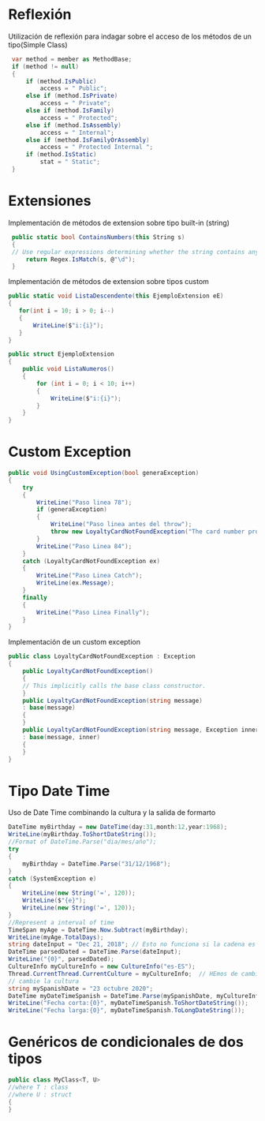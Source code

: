 # Reflexión

Utilización de reflexión para indagar sobre el acceso de los métodos de un tipo(Simple Class)

```csharp
 var method = member as MethodBase;
 if (method != null)
 {
     if (method.IsPublic)
         access = " Public";
     else if (method.IsPrivate)
	     access = " Private";
     else if (method.IsFamily)
    	 access = " Protected";
     else if (method.IsAssembly)
	     access = " Internal";
     else if (method.IsFamilyOrAssembly)
    	 access = " Protected Internal ";
     if (method.IsStatic)
	     stat = " Static";
 }
```



# Extensiones

Implementación de métodos de extension sobre tipo built-in (string)

```csharp
 public static bool ContainsNumbers(this String s)
 {
 // Use regular expressions determining whether the string contains any numerical digits.
     return Regex.IsMatch(s, @"\d");
 }
```

Implementación de métodos de extension sobre tipos custom

```csharp
public static void ListaDescendente(this EjemploExtension eE)
{
   for(int i = 10; i > 0; i--)
   {
       WriteLine($"i:{i}");
   }
}
```

```csharp
public struct EjemploExtension
{
    public void ListaNumeros()
    {
        for (int i = 0; i < 10; i++)
        {
            WriteLine($"i:{i}");
        }
    }
}
```



# Custom Exception

```csharp
public void UsingCustomException(bool generaException)
{
    try
    {
        WriteLine("Paso linea 78");
        if (generaException)
        {
            WriteLine("Paso linea antes del throw");
            throw new LoyaltyCardNotFoundException("The card number provided was not found");
        }
        WriteLine("Paso Linea 84");
    }
    catch (LoyaltyCardNotFoundException ex)
    {
        WriteLine("Paso Linea Catch");
        WriteLine(ex.Message);
    }
    finally
    {
        WriteLine("Paso Linea Finally");
    }
}
```

Implementación de un custom exception

```csharp
public class LoyaltyCardNotFoundException : Exception
{
    public LoyaltyCardNotFoundException()
    {
    // This implicitly calls the base class constructor.
    }
    public LoyaltyCardNotFoundException(string message) 
    : base(message)
    {
    }
    public LoyaltyCardNotFoundException(string message, Exception inner) 
    : base(message, inner)
    {
    }
}
```

# Tipo Date Time

Uso de Date Time combinando la cultura y la salida de formarto

```csharp
DateTime myBirthday = new DateTime(day:31,month:12,year:1968);
WriteLine(myBirthday.ToShortDateString());
//Format of DateTime.Parse("dia/mes/año");
try
{
    myBirthday = DateTime.Parse("31/12/1968");
}
catch (SystemException e)
{
    WriteLine(new String('=', 120));
    WriteLine($"{e}");
    WriteLine(new String('=', 120));
}
//Represent a interval of time
TimeSpan myAge = DateTime.Now.Subtract(myBirthday);
WriteLine(myAge.TotalDays);
string dateInput = "Dec 21, 2018"; // Esto no funciona si la cadena es "Dic 21, 2018"
DateTime parsedDated = DateTime.Parse(dateInput);
WriteLine("{0}", parsedDated);
CultureInfo myCultureInfo = new CultureInfo("es-ES");
Thread.CurrentThread.CurrentCulture = myCultureInfo;  // HEmos de cambiar el Thread para que a partir de ahora 
// cambie la cultura
string mySpanishDate = "23 octubre 2020";
DateTime myDateTimeSpanish = DateTime.Parse(mySpanishDate, myCultureInfo);
WriteLine("Fecha corta:{0}", myDateTimeSpanish.ToShortDateString());
WriteLine("Fecha larga:{0}", myDateTimeSpanish.ToLongDateString());
```



# Genéricos de condicionales de dos tipos

```csharp
public class MyClass<T, U>
//where T : class
//where U : struct
{
}
```

